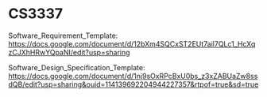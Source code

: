 # CS3337

Software_Requirement_Template: https://docs.google.com/document/d/12bXm4SQCxST2EUt7ail7QLc1_HcXqzCJXhHRwYQpaNI/edit?usp=sharing

Software_Design_Specification_Template: https://docs.google.com/document/d/1nj9sOxRPcBxU0bs_z3xZABUaZw8ssdQB/edit?usp=sharing&ouid=114139692204944227357&rtpof=true&sd=true

